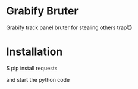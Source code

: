 # Grabify Bruter

Grabify track panel bruter for stealing others trap😈

# Installation

$ pip install requests

and start the python code
